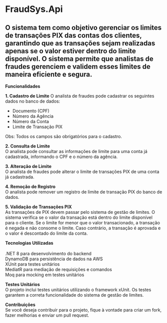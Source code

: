 # FraudSys.Api

## O sistema tem como objetivo gerenciar os limites de transações PIX das contas dos clientes, garantindo que as transações sejam realizadas apenas se o valor estiver dentro do limite disponível. O sistema permite que analistas de fraudes gerenciem e validem esses limites de maneira eficiente e segura.

**Funcionalidades**

**1. Cadastro de Limite**
O analista de fraudes pode cadastrar os seguintes dados no banco de dados:

- Documento (CPF)
- Número da Agência
- Número da Conta
- Limite de Transação PIX

Obs: Todos os campos são obrigatórios para o cadastro.
<br>

**2. Consulta de Limite**
<br>
O analista pode consultar as informações de limite para uma conta já cadastrada, informando o CPF e o número da agência.

**3. Alteração de Limite**
<br>
O analista de fraudes pode alterar o limite de transações PIX de uma conta já cadastrada.

**4. Remoção de Registro**
<br>
O analista pode remover um registro de limite de transação PIX do banco de dados.

**5. Validação de Transações PIX**
<br>
As transações de PIX devem passar pelo sistema de gestão de limites. O sistema verifica se o valor da transação está dentro do limite disponível para o cliente. Se o limite for menor que o valor transacionado, a transação é negada e não consome o limite. Caso contrário, a transação é aprovada e o valor é descontado do limite da conta.

**Tecnologias Utilizadas**
<br>
<br>
.NET 8 para desenvolvimento do backend
<br>
DynamoDB para persistência de dados na AWS
<br>
XUnit para testes unitários
<br>
MediatR para mediação de requisições e comandos
<br>
Moq para mocking em testes unitários
<br>

**Testes Unitários**
<br>
O projeto inclui testes unitários utilizando o framework xUnit. Os testes garantem a correta funcionalidade do sistema de gestão de limites.

**Contribuições**
<br>
Se você deseja contribuir para o projeto, fique à vontade para criar um fork, fazer melhorias e enviar um pull request.
